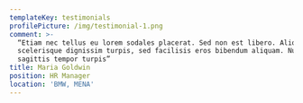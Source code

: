 ```yaml
---
templateKey: testimonials
profilePicture: /img/testimonial-1.png
comment: >-
  “Etiam nec tellus eu lorem sodales placerat. Sed non est libero. Aliquam
  scelerisque dignissim turpis, sed facilisis eros bibendum aliquam. Nulla
  sagittis tempor turpis”
title: Maria Goldwin
position: HR Manager
location: 'BMW, MENA'
---
```


